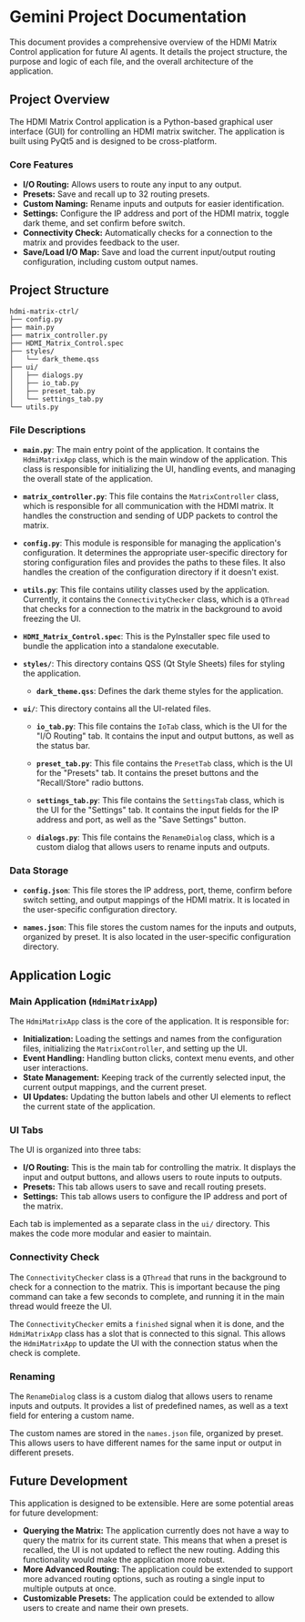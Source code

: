 # Gemini Project Documentation

This document provides a comprehensive overview of the HDMI Matrix Control application for future AI agents. It details the project structure, the purpose and logic of each file, and the overall architecture of the application.

## Project Overview

The HDMI Matrix Control application is a Python-based graphical user interface (GUI) for controlling an HDMI matrix switcher. The application is built using PyQt5 and is designed to be cross-platform.

### Core Features

*   **I/O Routing:** Allows users to route any input to any output.
*   **Presets:** Save and recall up to 32 routing presets.
*   **Custom Naming:** Rename inputs and outputs for easier identification.
*   **Settings:** Configure the IP address and port of the HDMI matrix, toggle dark theme, and set confirm before switch.
*   **Connectivity Check:** Automatically checks for a connection to the matrix and provides feedback to the user.
*   **Save/Load I/O Map:** Save and load the current input/output routing configuration, including custom output names.

## Project Structure

```
hdmi-matrix-ctrl/
├── config.py
├── main.py
├── matrix_controller.py
├── HDMI_Matrix_Control.spec
├── styles/
│   └── dark_theme.qss
├── ui/
│   ├── dialogs.py
│   ├── io_tab.py
│   ├── preset_tab.py
│   └── settings_tab.py
└── utils.py
```

### File Descriptions

*   **`main.py`**: The main entry point of the application. It contains the `HdmiMatrixApp` class, which is the main window of the application. This class is responsible for initializing the UI, handling events, and managing the overall state of the application.

*   **`matrix_controller.py`**: This file contains the `MatrixController` class, which is responsible for all communication with the HDMI matrix. It handles the construction and sending of UDP packets to control the matrix.

*   **`config.py`**: This module is responsible for managing the application's configuration. It determines the appropriate user-specific directory for storing configuration files and provides the paths to these files. It also handles the creation of the configuration directory if it doesn't exist.

*   **`utils.py`**: This file contains utility classes used by the application. Currently, it contains the `ConnectivityChecker` class, which is a `QThread` that checks for a connection to the matrix in the background to avoid freezing the UI.

*   **`HDMI_Matrix_Control.spec`**: This is the PyInstaller spec file used to bundle the application into a standalone executable.

*   **`styles/`**: This directory contains QSS (Qt Style Sheets) files for styling the application.

    *   **`dark_theme.qss`**: Defines the dark theme styles for the application.

*   **`ui/`**: This directory contains all the UI-related files.

    *   **`io_tab.py`**: This file contains the `IoTab` class, which is the UI for the "I/O Routing" tab. It contains the input and output buttons, as well as the status bar.

    *   **`preset_tab.py`**: This file contains the `PresetTab` class, which is the UI for the "Presets" tab. It contains the preset buttons and the "Recall/Store" radio buttons.

    *   **`settings_tab.py`**: This file contains the `SettingsTab` class, which is the UI for the "Settings" tab. It contains the input fields for the IP address and port, as well as the "Save Settings" button.

    *   **`dialogs.py`**: This file contains the `RenameDialog` class, which is a custom dialog that allows users to rename inputs and outputs.

### Data Storage

*   **`config.json`**: This file stores the IP address, port, theme, confirm before switch setting, and output mappings of the HDMI matrix. It is located in the user-specific configuration directory.

*   **`names.json`**: This file stores the custom names for the inputs and outputs, organized by preset. It is also located in the user-specific configuration directory.

## Application Logic

### Main Application (`HdmiMatrixApp`)

The `HdmiMatrixApp` class is the core of the application. It is responsible for:

*   **Initialization:** Loading the settings and names from the configuration files, initializing the `MatrixController`, and setting up the UI.
*   **Event Handling:** Handling button clicks, context menu events, and other user interactions.
*   **State Management:** Keeping track of the currently selected input, the current output mappings, and the current preset.
*   **UI Updates:** Updating the button labels and other UI elements to reflect the current state of the application.

### UI Tabs

The UI is organized into three tabs:

*   **I/O Routing:** This is the main tab for controlling the matrix. It displays the input and output buttons, and allows users to route inputs to outputs.
*   **Presets:** This tab allows users to save and recall routing presets.
*   **Settings:** This tab allows users to configure the IP address and port of the matrix.

Each tab is implemented as a separate class in the `ui/` directory. This makes the code more modular and easier to maintain.

### Connectivity Check

The `ConnectivityChecker` class is a `QThread` that runs in the background to check for a connection to the matrix. This is important because the ping command can take a few seconds to complete, and running it in the main thread would freeze the UI.

The `ConnectivityChecker` emits a `finished` signal when it is done, and the `HdmiMatrixApp` class has a slot that is connected to this signal. This allows the `HdmiMatrixApp` to update the UI with the connection status when the check is complete.

### Renaming

The `RenameDialog` class is a custom dialog that allows users to rename inputs and outputs. It provides a list of predefined names, as well as a text field for entering a custom name.

The custom names are stored in the `names.json` file, organized by preset. This allows users to have different names for the same input or output in different presets.

## Future Development

This application is designed to be extensible. Here are some potential areas for future development:

*   **Querying the Matrix:** The application currently does not have a way to query the matrix for its current state. This means that when a preset is recalled, the UI is not updated to reflect the new routing. Adding this functionality would make the application more robust.
*   **More Advanced Routing:** The application could be extended to support more advanced routing options, such as routing a single input to multiple outputs at once.
*   **Customizable Presets:** The application could be extended to allow users to create and name their own presets.
